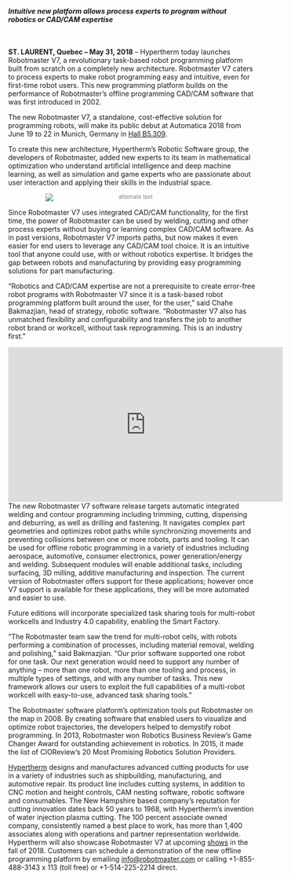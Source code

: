 #### *Intuitive new platform allows process experts to program without robotics or CAD/CAM expertise*
<br>

**ST. LAURENT, Quebec – May 31, 2018** – Hypertherm today launches Robotmaster V7, a revolutionary task-based robot programming platform built from scratch on a completely new architecture. Robotmaster V7 caters to process experts to make robot programming easy and intuitive, even for first-time robot users. This new programming platform builds on the performance of Robotmaster’s offline programming CAD/CAM software that was first introduced in 2002.

The new Robotmaster V7, a standalone, cost-effective solution for programming robots, will make its public debut at Automatica 2018 from June 19 to 22 in Munich, Germany in [Hall B5.309](https://exhibitors.automatica-munich.com/en/exhibitor-details/exhibitors-brand-names/exhibitors-brand-names-details/ID/801859/action/detail/controller/Exhibitors/ "Title").

To create this new architecture, Hypertherm’s Robotic Software group, the developers of Robotmaster, added new experts to its team in mathematical optimization who understand artificial intelligence and deep machine learning, as well as simulation and game experts who are passionate about user interaction and applying their skills in the industrial space. 

<div style="font-size:80%; text-align: center; float:center;margin-bottom: 1em;color:grey;"><img src="/img/blog/v7-article-body-image.png" alt="alternate text" style="max-width:70%; display: block;margin-bottom: 0.2em; margin-left: auto; margin-right: auto;"></div>

Since Robotmaster V7 uses integrated CAD/CAM functionality, for the first time, the power of Robotmaster can be used by welding, cutting and other process experts without buying or learning complex CAD/CAM software. As in past versions, Robotmaster V7 imports paths, but now makes it even easier for end users to leverage any CAD/CAM tool choice. It is an intuitive tool that anyone could use, with or without robotics expertise. It bridges the gap between robots and manufacturing by providing easy programming solutions for part manufacturing.

“Robotics and CAD/CAM expertise are not a prerequisite to create error-free robot programs with Robotmaster V7 since it is a task-based robot programming platform built around the user, for the user,” said Chahe Bakmazjian, head of strategy, robotic software. “Robotmaster V7 also has unmatched flexibility and configurability and transfers the job to another robot brand or workcell, without task reprogramming. This is an industry first.”

<div align="center"><iframe width="560" height="315" align="middle" src="https://www.youtube.com/embed/I-vzvUv4WEI" frameborder="0" allow="autoplay; encrypted-media" allowfullscreen></iframe>

<div align="left">
The new Robotmaster V7 software release targets automatic integrated welding and contour programming including trimming, cutting, dispensing and deburring, as well as drilling and fastening. It navigates complex part geometries and optimizes robot paths while synchronizing movements and preventing collisions between one or more robots, parts and tooling. It can be used for offline robotic programming in a variety of industries including aerospace, automotive, consumer electronics, power generation/energy and welding. Subsequent modules will enable additional tasks, including surfacing, 3D milling, additive manufacturing and inspection. The current version of Robotmaster offers support for these applications; however once V7 support is available for these applications, they will be more automated and easier to use. 

Future editions will incorporate specialized task sharing tools for multi-robot workcells and Industry 4.0 capability, enabling the Smart Factory.

“The Robotmaster team saw the trend for multi-robot cells, with robots performing a combination of processes, including material removal, welding and polishing,” said Bakmazjian. “Our prior software supported one robot for one task. Our next generation would need to support any number of anything – more than one robot, more than one tooling and process, in multiple types of settings, and with any number of tasks. This new framework allows our users to exploit the full capabilities of a multi-robot workcell with easy-to-use, advanced task sharing tools.”

The Robotmaster software platform’s optimization tools put Robotmaster on the map in 2008. By creating software that enabled users to visualize and optimize robot trajectories, the developers helped to demystify robot programming. In 2013, Robotmaster won Robotics Business Review’s Game Changer Award for outstanding achievement in robotics. In 2015, it made the list of CIOReview’s 20 Most Promising Robotics Solution Providers.

[Hypertherm](https://www.hypertherm.com/en-US/ "Title") designs and manufactures advanced cutting products for use in a variety of industries such as shipbuilding, manufacturing, and automotive repair. Its product line includes cutting systems, in addition to CNC motion and height controls, CAM nesting software, robotic software and consumables. The New Hampshire based company’s reputation for cutting innovation dates back 50 years to 1968, with Hypertherm’s invention of water injection plasma cutting. The 100 percent associate owned company, consistently named a best place to work, has more than 1,400 associates along with operations and partner representation worldwide. Hypertherm will also showcase Robotmaster V7 at upcoming [shows](https://www.robotmaster.com/en/events "Title") in the fall of 2018. Customers can schedule a demonstration of the new offline programming platform by emailing <a href="mailto:info@robotmaster.com">info@robotmaster.com</a> or calling +1-855-488-3143 x 113 (toll free) or +1-514-225-2214 direct. 

###
